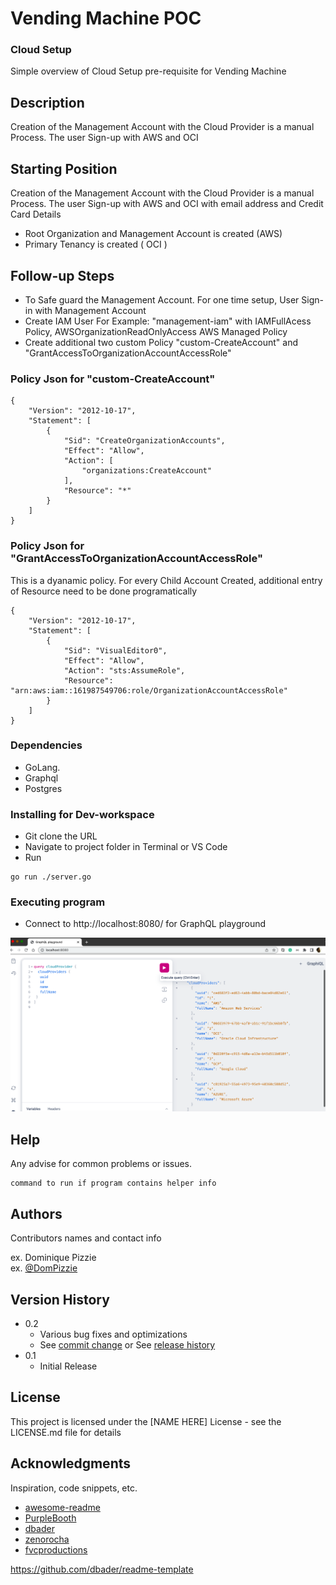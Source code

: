 # Vending Machine POC
### Cloud Setup

Simple overview of Cloud Setup pre-requisite for Vending Machine

## Description

Creation of the Management Account with the Cloud Provider is a manual Process.
The user Sign-up with AWS and OCI 

## Starting Position
Creation of the Management Account with the Cloud Provider is a manual Process.
The user Sign-up with AWS and OCI with email address and Credit Card Details

* Root Organization and Management Account is created (AWS)
* Primary Tenancy is created ( OCI )

## Follow-up Steps

* To Safe guard the Management Account. For one time setup, User Sign-in with Management Account
* Create IAM User For Example: "management-iam" with IAMFullAcess Policy, AWSOrganizationReadOnlyAccess AWS Managed Policy
* Create additional two custom Policy "custom-CreateAccount" and "GrantAccessToOrganizationAccountAccessRole"

### Policy Json for "custom-CreateAccount"
```
{
    "Version": "2012-10-17",
    "Statement": [
        {
            "Sid": "CreateOrganizationAccounts",
            "Effect": "Allow",
            "Action": [
                "organizations:CreateAccount"
            ],
            "Resource": "*"
        }
    ]
}
```



### Policy Json for "GrantAccessToOrganizationAccountAccessRole"

This is a dyanamic policy. For every Child Account Created, additional entry of Resource need to be done programatically

```
{
    "Version": "2012-10-17",
    "Statement": [
        {
            "Sid": "VisualEditor0",
            "Effect": "Allow",
            "Action": "sts:AssumeRole",
            "Resource": "arn:aws:iam::161987549706:role/OrganizationAccountAccessRole"
        }
    ]
}
```



### Dependencies

* GoLang.
* Graphql
* Postgres

### Installing for Dev-workspace

* Git clone the URL
* Navigate to project folder in Terminal or VS Code
* Run
```
go run ./server.go
```


### Executing program

* Connect to http://localhost:8080/ for GraphQL playground

![](./documentation/images/sample-playground.png)


## Help

Any advise for common problems or issues.
```
command to run if program contains helper info
```

## Authors

Contributors names and contact info

ex. Dominique Pizzie  
ex. [@DomPizzie](https://twitter.com/dompizzie)

## Version History

* 0.2
    * Various bug fixes and optimizations
    * See [commit change]() or See [release history]()
* 0.1
    * Initial Release

## License

This project is licensed under the [NAME HERE] License - see the LICENSE.md file for details

## Acknowledgments

Inspiration, code snippets, etc.
* [awesome-readme](https://github.com/matiassingers/awesome-readme)
* [PurpleBooth](https://gist.github.com/PurpleBooth/109311bb0361f32d87a2)
* [dbader](https://github.com/dbader/readme-template)
* [zenorocha](https://gist.github.com/zenorocha/4526327)
* [fvcproductions](https://gist.github.com/fvcproductions/1bfc2d4aecb01a834b46)

https://github.com/dbader/readme-template 